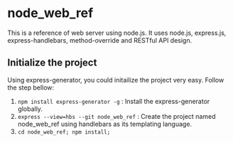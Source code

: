 # node_web_ref
This is a reference of web server using node.js.  It uses node.js, express.js, express-handlebars, method-override and RESTful API design.

## Initialize the project

Using express-generator, you could initailize the project very easy.
Follow the step bellow:
1. `npm install express-generator -g` : Install the express-generator globally.
2. `express --view=hbs --git node_web_ref` : Create the project named node_web_ref using handlebars as its templating language.
3. `cd node_web_ref; npm install;`